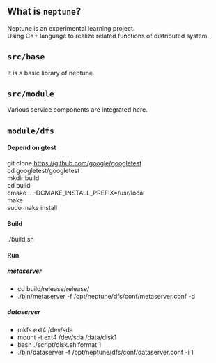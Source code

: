 ## What is `neptune`?
Neptune is an experimental learning project.<br>
Using C++ language to realize related functions of distributed system.

## `src/base`
It is a basic library of neptune.

## `src/module`
Various service components are integrated here.

## `module/dfs` 
#### Depend on gtest
git clone https://github.com/google/googletest<br>
cd googletest/googletest<br>
mkdir build<br>
cd build<br>
cmake .. -DCMAKE_INSTALL_PREFIX=/usr/local<br>
make<br>
sudo make install<br>

#### Build
./build.sh

#### Run
##### metaserver
* cd build/release/release/<br>
* ./bin/metaserver -f /opt/neptune/dfs/conf/metaserver.conf -d

##### dataserver
* mkfs.ext4 /dev/sda<br>  
* mount -t ext4 /dev/sda /data/disk1<br>
* bash ./script/disk.sh format 1<br>
* ./bin/dataserver -f /opt/neptune/dfs/conf/dataserver.conf -i 1
